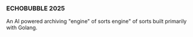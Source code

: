 ### ECHOBUBBLE 2025

An AI powered archiving "engine" of sorts engine" of sorts built primarily with Golang. 
